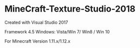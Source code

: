 # MineCraft-Texture-Studio-2018
Created with Visual Studio 2017

Framework 4.5
Windows: Vista/Win 7/ Win8 / Win 10

For Minecraft Version 1.11.x/1.12.x
